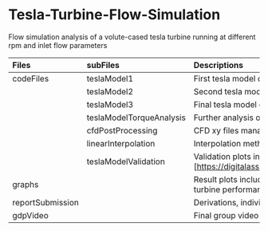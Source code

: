 # Tesla-Turbine-Flow-Simulation

Flow simulation analysis of a volute-cased tesla turbine running at different rpm and inlet flow parameters


| Files | subFiles | Descriptions |
| :--- | :--- | :--- |
| codeFiles | teslaModel1 | First tesla model code draft |
|  | teslaModel2 | Second tesla model code draft |
|  | teslaModel3 | Final tesla model codebase, inclusive of numerical simulation structures |
|  | teslaModelTorqueAnalysis | Further analysis on constant torque generator |
|  | cfdPostProcessing | CFD xy files management |
|  | linearInterpolation | Interpolation method used in several results |
|  | teslaModelValidation | Validation plots in accordance with Romanin's Thesis [https://digitalassets.lib.berkeley.edu/etd/ucb/text/Romanin_berkeley_0028E_13110.pdf] |
| graphs |  | Result plots including design optimisaiton, scaling effects, <br /> turbine performance and so on (ordered accrodingly to report structure) |
| reportSubmission |  | Derivations, individual contribution and final project reports |
| gdpVideo |  | Final group video briefing project's objectives, methodology and result outputs |
